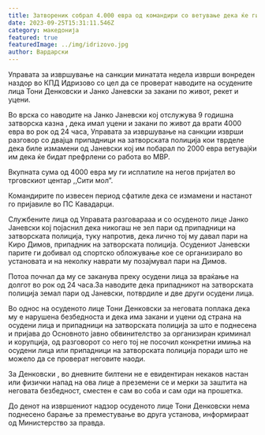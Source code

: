 ```yaml
---
title: Затвореник собрал 4.000 евра од командири со ветување дека ќе ги вработи во МВР
date: 2023-09-25T15:31:11.546Z
category: македонија
featured: true
featuredImage: ../img/idrizovo.jpg
author: Вардарски
---
```

<!--StartFragment-->

Управата за извршување на санкции минатата недела изврши вонреден наздор во КПД Идризово со цел да се проверат наводите на осудените лица Тони Денковски и Јанко Јаневски за закани по живот, рекет и уцени.



<!--EndFragment--><!--StartFragment-->

Во врска со наводите на Јанко Јаневски кој отслужува 9 годишна затворска казна , дека имал уцени и закани по живот да врати 4000 евра во рок од 24 часа, Управата за извршување на санкции изврши разговор со двајца припадници на затворската полиција кои тврделе дека биле измамени од Јаневски кој им побарал по 2000 евра ветувајќи им дека ќе бидат префрлени со работа во МВР.

Вкупната сума од 4000 евра му ги исплатиле на негов пријател во трговскиот центар ,,Сити мол”.

Командирите по извесен период сфатиле дека се измамени и настанот го пријавиле во ПС Кавадарци.

Службените лица од Управата разговарааа и со осуденото лице Јанко Јаневски кој појаснил дека никогаш не зел пари од припадници на затворската полиција, туку напротив, дека лично тој му давал пари на Киро Димов, припадник на затворската полиција. Осудениот Јаневски парите ги добивал од спортско обложување кое се организирало во установата и на неколку наврати му позајмувал пари на Димов.

Потоа почнал да му се заканува преку осудени лица за враќање на долгот во рок од 24 часа.За наводите дека припадникот на затворската полиција земал пари од Јаневски, потврдиле и две други осудени лица.

Во однос на осуденото лице Тони Денковски за неговата поплака дека му е нарушена безбедноста и дека има закани и уцени од страна на осудени лица и припадници на затворската полиција за што е поднесена и пријава до Основното јавно обвинителство за организиран криминал и корупција, од разговорот со него тој не посочил конкретни имиња на осудени лица или припадници на затворската полиција поради што не можело да се проверат неговите наоди.

За Денковски , во дневните билтени не е евидентиран некаков настан или физички напад на ова лице а преземени се и мерки за заштита на неговата безбедност, сместен е сам во соба и сам оди на прошетка.

До денот на извршениот надзор осуденото лице Тони Денковски нема поднесено барање за преместување во друга установа, информираат од Министерство за правда.



<!--EndFragment-->